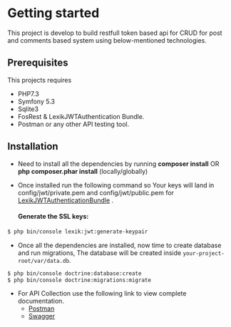 Getting started
===============
This project is develop to build restfull token based api for CRUD for post and comments based system using below-mentioned technologies.

Prerequisites
-------------

This projects requires 
- PHP7.3
- Symfony 5.3
- Sqlite3
- FosRest & LexikJWTAuthentication Bundle.
- Postman or any other API testing tool.

Installation
------------
- Need to install all the dependencies by running **composer install** OR **php composer.phar install** (locally/globally)
- Once installed run the following command so Your keys will land in config/jwt/private.pem and config/jwt/public.pem for [LexikJWTAuthenticationBundle](https://github.com/lexik/LexikJWTAuthenticationBundle/edit/2.x/Resources/doc/index.md) .

  #### Generate the SSL keys:

``` bash
$ php bin/console lexik:jwt:generate-keypair
```
- Once all the dependencies are installed, now time to create database and run migrations, The database will be created inside `your-project-root/var/data.db`.
``` bash
$ php bin/console doctrine:database:create
$ php bin/console doctrine:migrations:migrate
```

- For API Collection use the following link to view complete documentation.
  - [Postman](https://documenter.getpostman.com/view/12789973/UVRDFR2n)
  - [Swagger](https://app.swaggerhub.com/apis/Mubasher693/clipr-api/1.0.0)